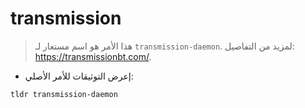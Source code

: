 # transmission

> هذا الأمر هو اسم مستعار لـ `transmission-daemon`.
> لمزيد من التفاصيل: <https://transmissionbt.com/>.

- إعرض التوثيقات للأمر الأصلي:

`tldr transmission-daemon`
